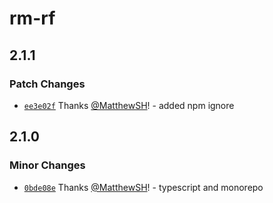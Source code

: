 # rm-rf

## 2.1.1

### Patch Changes

- [`ee3e02f`](https://github.com/MatthewSH/npm-packages/commit/ee3e02fa116edf6af9839458caebad272a678eae) Thanks [@MatthewSH](https://github.com/MatthewSH)! - added npm ignore

## 2.1.0

### Minor Changes

- [`0bde08e`](https://github.com/MatthewSH/npm-packages/commit/0bde08e44a4c0aad03aab37d105e51a41f05848f) Thanks [@MatthewSH](https://github.com/MatthewSH)! - typescript and monorepo
